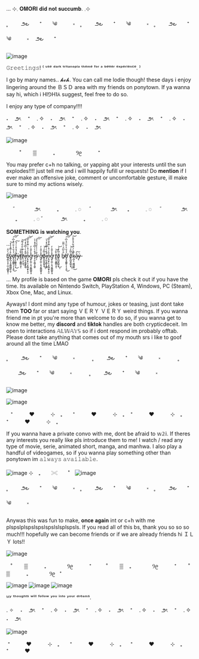 ...
 ⊹𓈒 𝐎𝐌𝐎𝐑𝐈 𝐝𝐢𝐝 𝐧𝐨𝐭 𝐬𝐮𝐜𝐜𝐮𝐦𝐛. 𓈒⊹ 

˳ 　   　౨౿　　⁺　　༄　　　༝　˳ 　   　౨౿　　⁺　　༄　　　༝　˳ 　   　౨౿　　⁺　　༄　　　༝　 ౨౿　　⁺　


![image](https://github.com/user-attachments/assets/c22abc15-d5de-4d27-8527-6342b4b3184a)

𝙶𝚛𝚎𝚎𝚝𝚒𝚗𝚐𝚜! ⁽ ᵘˢᵉ ᵈᵃʳᵏ ᵗʳⁱᵗᵃⁿᵒᵖⁱᵃ ᵗʰᵉᵐᵉ ᶠᵒʳ ᵃ ᵇᵉᵗᵗᵉʳ ᵉˣᵖᵉʳⁱᵉⁿᶜᵉ. ⁾

I go by many names.. 𝓱𝓮𝓱. You can call me lodie though! these days i enjoy lingering around the ＢＳＤ area with my friends on ponytown. If ya wanna say hi, which i HI⅁H˥⅄ suggest, feel free to do so.

I enjoy any type of company!!!!

 ˖　        ౨ৎ　    ⁺　 . ✧　        ˖　        ౨ৎ　    ⁺　 . ✧　        ˖　        ౨ৎ　    ⁺　 . ✧　        ˖　        ౨ৎ　    ⁺　 . ✧　        ˖　        ౨ৎ　    ⁺　 . ✧　        ˖　        ౨ৎ　    ⁺　 . ✧　        ˖　        ౨ৎ　 
 
![image](https://github.com/user-attachments/assets/f485e254-7186-43c0-9fee-27286656f201)






 ‎ ‎ ‎ ‎ ‎ ‎ ‎ ‎ ‎ ˚　　 ▒  ‎ ‎ ‎ ‎ ‎ ‎ ‎ ‎ ‎ ‎  ₊ㅤ  ‎ ‎ ‎ ‎ ‎ ‎ ‎ ‎ ‎ ‎ Ⳋ᧙  ‎ ‎ ‎ ‎ ‎ ‎ ‎ ‎ ‎ ‎  ⁺

You may prefer c+h no talking, or yapping abt your interests until the sun explodes!!!! just tell me and i will happily fufill ur requests! Do 𝐦𝐞𝐧𝐭𝐢𝐨𝐧 if I ever make an offensive joke, comment or uncomfortable gesture, ill make sure to mind my actions wisely.


![image](https://github.com/user-attachments/assets/caa810af-10fe-4812-b973-23d609987a60)



　        ゛ ‎ ‎ ‎ ‎ ‎ ‎ ‎ ‎ ‎ ‎ ౨ৎ ‎ ‎ ‎ ‎ ‎ ‎ ‎ ‎ ‎ ‎ ₊ ‎ ‎ ‎ ‎ ‎ ‎ ‎ ‎ ‎ ‎ 𓈒 ◌ 　        ゛ ‎ ‎ ‎ ‎ ‎ ‎ ‎ ‎ ‎ ‎ ౨ৎ ‎ ‎ ‎ ‎ ‎ ‎ ‎ ‎ ‎ ‎ ₊ ‎ ‎ ‎ ‎ ‎ ‎ ‎ ‎ ‎ ‎ 𓈒 ◌ 　        ゛ ‎ ‎ ‎ ‎ ‎ ‎ ‎ ‎ ‎ ‎ ౨ৎ ‎ ‎ ‎ ‎ ‎ ‎ ‎ ‎ ‎ ‎ ₊ ‎ ‎ ‎ ‎ ‎ ‎ ‎ ‎ ‎ ‎ 𓈒 ◌              ゛ ‎ ‎ ‎ ‎ ‎ ‎ ‎ ‎ ‎ ‎ ౨ৎ ‎ ‎ ‎ ‎ ‎ ‎ ‎ ‎ ‎ ‎ ₊ ‎ ‎ ‎ ‎ ‎ ‎ ‎ ‎ ‎ ‎ 𓈒 ◌ 


𝐒𝐎𝐌𝐄𝐓𝐇𝐈𝐍𝐆 𝐢𝐬 𝐰𝐚𝐭𝐜𝐡𝐢𝐧𝐠 𝐲𝐨𝐮.


...



Ȩ̸̪̯̗̘̥̣̲̣̣͍͚͙̥̩́̀̈̆͑ṽ̵͇̟̺̣͓̰̭̲̼̻̪̩̰͒̓̿̄̾̔̊͝ͅë̸͓̮͉͈͇͍̖͎̩̞͈́́́̋̇̾͋̈́̾͆͑͘͘͜͠͝r̵̡͕͈͚͍͍̼͕̍̀̈́̽̎̍͗̍́̏̚͜͠y̶͔͗t̸̫̫̤͕̳̻̰̣̭́̌̉͝ͅḥ̸̨̧̗̮̖̽̂̓̀̍̋͋́̅̃͘͜͝i̶̡̹͈͎̳̞͙͖̾̂̀͑̀͆̑̓̽̉͐͘͘ͅǹ̷̨͍̮̥̹̘͙̗̻̬̬̜̥̮̃̒̈́̽͗̿̍̄̂̏͆͠͝ǧ̷̡̟̲̹̩̱͉̮̭͇͚̮̖̟̽̓͊̔̓̕ i̶̡̹͈͎̳̞͙͖̾̂̀͑̀͆̑̓̽̉͐͘͘ͅs̴̹̀̎̇͗̍͗̾̋̏̈͐͒̕͠͠ͅ ǧ̷̡̟̲̹̩̱͉̮̭͇͚̮̖̟̽̓͊̔̓̕ŏ̸̡̼̺̫̥̻͈̞̍͆̏̓́͜͝ͅi̶̡̹͈͎̳̞͙͖̾̂̀͑̀͆̑̓̽̉͐͘͘ͅǹ̷̨͍̮̥̹̘͙̗̻̬̬̜̥̮̃̒̈́̽͗̿̍̄̂̏͆͠͝ǧ̷̡̟̲̹̩̱͉̮̭͇͚̮̖̟̽̓͊̔̓̕ t̸̫̫̤͕̳̻̰̣̭́̌̉͝ͅŏ̸̡̼̺̫̥̻͈̞̍͆̏̓́͜͝ͅ b̸̼̋͛̑͆̈́͗̿̅ë̸͓̮͉͈͇͍̖͎̩̞͈́́́̋̇̾͋̈́̾͆͑͘͘͜͠͝ ŏ̸̡̼̺̫̥̻͈̞̍͆̏̓́͜͝ͅk̵̘̺̦͉͖̪̪͖͉͊̆̔́̈́̍̃̈́͒̂̑̀̚͜͝ǎ̴̯̀͠y̶͔͗




...


...
My profile is based on the game 𝐎𝐌𝐎𝐑𝐈 pls check it out if you have the time. Its available on Nintendo Switch, PlayStation 4, Windows, PC (Steam), Xbox One, Mac, and Linux.

Ayways! I dont mind any type of humour, jokes or teasing, just dont take them 𝐓𝐎𝐎 far or start saying ＶＥＲＹ ＶＥＲＹ weird things. If you wanna friend me in pt you're more than welcome to do so, if you wanna get to know me better, my 𝐝𝐢𝐬𝐜𝐨𝐫𝐝 and 𝐭𝐢𝐤𝐭𝐨𝐤 handles are both crypticdeceit.
Im open to interactions 𝔸𝕃𝕎𝔸𝕐𝕊 so if i dont respond im probably offtab. Please dont take anything that comes out of my mouth srs i like to goof around all the time LMAO


˳ 　   　౨౿　　⁺　　༄　　　༝　　 　˳ 　   　౨౿　　⁺　　༄　　　༝　　 　˳ 　   　౨౿　　⁺　　༄　　　༝　　 　˳ 　   　౨౿　　⁺　　༄　　　༝



![image](https://github.com/user-attachments/assets/e8a6ff5d-edd8-43a5-9193-d84c343363c3)


![image](https://github.com/user-attachments/assets/81bc98c6-2a42-41b5-95a7-02e846aa0f20)


  ‎ ‎ ‎ ⁺ ‎ ‎ ‎ ‎ ‎ ‎ ‎ ‎ ‎ ‎ ❤︎ ‎ ‎ ‎ ‎ ‎ ‎ ‎ ‎ ‎ ‎ ⊹　₊ ‎ ‎ ‎  ‎ ‎ ‎ ⁺ ‎ ‎ ‎ ‎ ‎ ‎ ‎ ‎ ‎ ‎ ❤︎ ‎ ‎ ‎ ‎ ‎ ‎ ‎ ‎ ‎ ‎ ⊹　₊ ‎ ‎ ‎  ‎ ‎ ‎ ⁺ ‎ ‎ ‎ ‎ ‎ ‎ ‎ ‎ ‎ ‎ ❤︎ ‎ ‎ ‎ ‎ ‎ ‎ ‎ ‎ ‎ ‎ ⊹　₊  ‎ ‎ ‎  ‎ ‎ ‎ ⁺ ‎ ‎ ‎ ‎ ‎ ‎ ‎ ‎ ‎ ‎ ❤︎ ‎ ‎ ‎ ‎ ‎ ‎ ‎ ‎ ‎ ‎ ⊹　₊ ‎ ‎ ‎ ‎ 
  
  If you wanna have a private convo with me, dont be afraid to 𝕨𝟚𝕚. If theres any interests you really like pls introduce them to me! I watch / read any type of movie, serie, animated short, manga, and manhwa. 
  I also play a handful of videogames, so if you wanna play something other than ponytown im 𝚊𝚕𝚠𝚊𝚢𝚜 𝚊𝚟𝚊𝚒𝚕𝚊𝚋𝚕𝚎.

 
 ![image](https://github.com/user-attachments/assets/7645db19-cc61-4610-a685-6860f99ffa70)  ⊹　₊　　𓏵　　˚　![image](https://github.com/user-attachments/assets/82931211-1048-40a8-8163-ecffbfbd895b)

˳ 　   　౨౿　　⁺　　༄　　　༝　˳ 　   　౨౿　　⁺　　༄　　　༝　˳ 　   　౨౿　　⁺　　༄　　　༝　

Anywas this was fun to make, 𝐨𝐧𝐜𝐞 𝐚𝐠𝐚𝐢𝐧 int or c+h with me plspslplspslspslspslslsplspsls. If you read all of this bs, thank you so so so much!!! hopefully we can become friends or if we are already friends hi ＩＬＹ lots!!


![image](https://github.com/user-attachments/assets/69756b50-74ef-4e37-a5f0-837ee745d375)

 ‎ ‎ ‎ ˚　　 ▒  ‎ ‎ ‎ ‎ ‎ ‎ ‎ ‎ ‎ ‎  ₊ㅤ  ‎ ‎ ‎ ‎ ‎ ‎ ‎ ‎ ‎ ‎ Ⳋ᧙  ‎ ‎ ‎ ‎ ‎ ‎ ‎ ‎ ‎ ‎  ⁺ ‎ ‎ ‎ ‎ ‎ ‎ ‎ ‎ ‎ ˚　　 ▒  ‎ ‎ ‎ ‎ ‎ ‎ ‎ ‎ ‎ ‎  ₊ㅤ  ‎ ‎ ‎ ‎ ‎ ‎ ‎ ‎ ‎ ‎ Ⳋ᧙  ‎ ‎ ‎ ‎ ‎ ‎ ‎ ‎ ‎ ‎  ⁺ ‎ ‎ ‎ ‎ ‎ ‎ ‎ ˚　　 ▒  ‎ ‎ ‎ ‎ ‎ ‎ ‎ ‎ ‎ ‎  ₊ㅤ  ‎ ‎ ‎ ‎ ‎ ‎ ‎ ‎ ‎ ‎ Ⳋ᧙  ‎ ‎ ‎ ‎ ‎ ‎ ‎ ‎ ‎ ‎  ⁺


![image](https://github.com/user-attachments/assets/cf022d7b-6118-427b-a080-915a601494fd)
![image](https://github.com/user-attachments/assets/1013dae9-25c7-44e4-bd1a-f22db8bbf57d)
![image](https://github.com/user-attachments/assets/04e4ceb9-b13d-4773-9e05-bd688d278f86)





ᴹʸ ᵗʰᵒᵘᵍʰᵗˢ ʷⁱˡˡ ᶠᵒˡˡᵒʷ ʸᵒᵘ ⁱⁿᵗᵒ ʸᵒᵘʳ ᵈʳᵉᵃᵐˢ.


 . ✧　        ˖　        ౨ৎ　    ⁺　 . ✧　        ˖　        ౨ৎ　    ⁺　 . ✧　        ˖　        ౨ৎ　    ⁺　 . ✧　        ˖　        ౨ৎ　    ⁺　 . ✧　        ˖　        ౨ৎ　
 
![image](https://github.com/user-attachments/assets/48da2477-dabd-4ad7-a8b9-2ec6dd1af708)

 ‎ ⁺ ‎ ‎ ‎ ‎ ‎ ‎ ‎ ‎ ‎ ‎ ❤︎ ‎ ‎ ‎ ‎ ‎ ‎ ‎ ‎ ‎ ‎ ⊹　₊ ‎ ‎ ‎  ‎ ‎ ‎ ⁺ ‎ ‎ ‎ ‎ ‎ ‎ ‎ ‎ ‎ ‎ ❤︎ ‎ ‎ ‎ ‎ ‎ ‎ ‎ ‎ ‎ ‎ ⊹　₊ ‎ ‎ ‎  ‎ ‎ ‎ ⁺ ‎ ‎ ‎ ‎ ‎ ‎ ‎ ‎ ‎ ‎ ❤︎ ‎ ‎ ‎ ‎ ‎ ‎ ‎ ‎ ‎ ‎ ⊹　₊  ‎ ‎ ‎  ‎ ‎ ‎ ⁺ ‎ ‎ ‎ ‎ ‎ ‎ ‎ ‎ ‎ ‎ ❤︎ ‎ ‎ ‎ ‎
